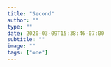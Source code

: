 ```yaml
---
title: "Second"
author: ""
type: ""
date: 2020-03-09T15:38:46-07:00
subtitle: ""
image: ""
tags: ["one"]
---
```

